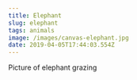 ```yaml
---
title: Elephant
slug: elephant
tags: animals
image: /images/canvas-elephant.jpg
date: 2019-04-05T17:44:03.554Z
---
```

Picture of elephant grazing
